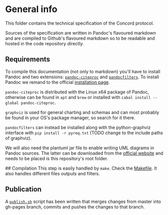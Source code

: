 # General info
This folder contains the technical specification of the Concord protocol.

Sources of the specification are written in Pandoc's flavoured markdown and are
compiled to Github's flavoured markdown so to be readable and hosted in the code
repository directly.

## Requirements
To compile this documentation (not only to markdown) you'll have to install Pandoc
and two extensions: [`pandoc-citeproc`](https://github.com/jgm/pandoc-citeproc)
and [`pandocfilters`](https://github.com/jgm/pandocfilters). To install Pandoc
we remand to the official [installation page](http://pandoc.org/installing.html).

`pandoc-citeproc` is distributed with the Linux x64 package of Pandoc, otherwise
can be found in `apt` and `brew` or installed with `cabal install --global pandoc-citeproc`.

`graphviz` is used for general charting and schemas and can most probably be
found in your OS's package manager, so search for it there.

`pandocfilters` can instead be installed along with the python-graphviz interface
with `pip install -r pyreq.txt` (TODO change to the include paths of graphviz).

We will also need the plantuml jar file to enable writing UML diagrams in Pandoc
sources. The latter can be downloaded from the [official website](http://plantuml.com/download.html)
and needs to be placed is this repository's root folder.

## Compilation
This step is easily handled by `make`. Check the [Makefile](Makefile).
It also handles different files outputs and filters.

## Publication
A [`publish.sh`](publish.sh) script has been written that merges
changes from master into gh-pages branch, commits and pushes the changes to that
branch.
